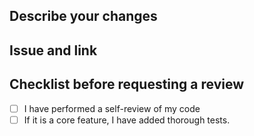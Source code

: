 ## Describe your changes

## Issue and link

## Checklist before requesting a review
- [ ] I have performed a self-review of my code
- [ ] If it is a core feature, I have added thorough tests.
